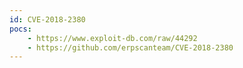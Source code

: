 ```yaml
---
id: CVE-2018-2380
pocs:
    - https://www.exploit-db.com/raw/44292
    - https://github.com/erpscanteam/CVE-2018-2380
---
```

